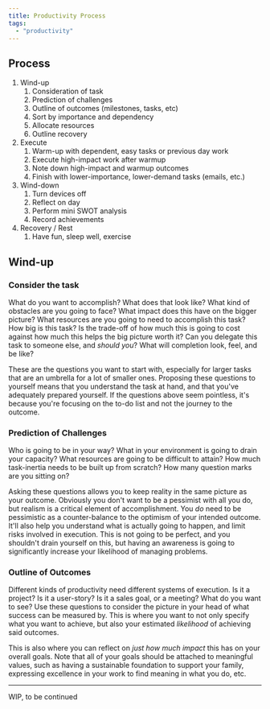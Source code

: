 ```yaml
---
title: Productivity Process
tags:
  - "productivity"
---
```


## Process
1. Wind-up
	1. Consideration of task
	2. Prediction of challenges
	3. Outline of outcomes (milestones, tasks, etc)
	4. Sort by importance and dependency
	5. Allocate resources
	6. Outline recovery
2. Execute
	1. Warm-up with dependent, easy tasks or previous day work
	2. Execute high-impact work after warmup
	3. Note down high-impact and warmup outcomes
	4. Finish with lower-importance, lower-demand tasks (emails, etc.)
3. Wind-down
	1.  Turn devices off
	2. Reflect on day
	3. Perform mini SWOT analysis
	4. Record achievements
4. Recovery / Rest
	1. Have fun, sleep well, exercise


## Wind-up

### Consider the task
What do you want to accomplish? What does that look like? What kind of obstacles are you going to face? What impact does this have on the bigger picture? What resources are you going to need to accomplish this task? How big is this task? Is the trade-off of how much this is going to cost against how much this helps the big picture worth it? Can you delegate this task to someone else, and _should you_? What will completion look, feel, and be like?

These are the questions you want to start with, especially for larger tasks that are an umbrella for a lot of smaller ones. Proposing these questions to yourself means that you understand the task at hand, and that you've adequately prepared yourself. If the questions above seem pointless, it's because you're focusing on the to-do list and not the journey to the outcome.

### Prediction of Challenges
Who is going to be in your way? What in your environment is going to drain your capacity? What resources are going to be difficult to attain? How much task-inertia needs to be built up from scratch? How many question marks are you sitting on?

Asking these questions allows you to keep reality in the same picture as your outcome. Obviously you don't want to be a pessimist with all you do, but realism is a critical element of accomplishment. You _do_ need to be pessimistic as a counter-balance to the optimism of your intended outcome. It'll also help you understand what is actually going to happen, and limit risks involved in execution. This is not going to be perfect, and you shouldn't drain yourself on this, but having an awareness is going to significantly increase your likelihood of managing problems.

### Outline of Outcomes
Different kinds of productivity need different systems of execution. Is it a project? Is it a user-story? Is it a sales goal, or a meeting? What do you want to see? Use these questions to consider the picture in your head of what success can be measured by. This is where you want to not only specify what you want to achieve, but also your estimated _likelihood_ of achieving said outcomes.

This is also where you can reflect on _just how much impact_ this has on your overall goals. Note that all of your goals should be attached to meaningful values, such as having a sustainable foundation to support your family, expressing excellence in your work to find meaning in what you do, etc.


---
WIP, to be continued